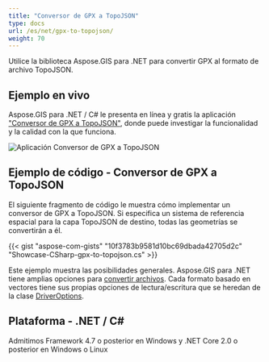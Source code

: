```yaml
---
title: "Conversor de GPX a TopoJSON"
type: docs
url: /es/net/gpx-to-topojson/
weight: 70
---
```


Utilice la biblioteca Aspose.GIS para .NET para convertir GPX al formato de archivo TopoJSON.

## **Ejemplo en vivo**

Aspose.GIS para .NET / C# le presenta en línea y gratis la aplicación ["Conversor de GPX a TopoJSON"](https://products.aspose.app/gis/conversion/gpx-to-topojson), donde puede investigar la funcionalidad y la calidad con la que funciona.

![Aplicación Conversor de GPX a TopoJSON](conversion.png)

## **Ejemplo de código - Conversor de GPX a TopoJSON**

El siguiente fragmento de código le muestra cómo implementar un conversor de GPX a TopoJSON. Si especifica un sistema de referencia espacial para la capa TopoJSON de destino, todas las geometrías se convertirán a él. 

{{< gist "aspose-com-gists" "10f3783b9581d10bc69dbada42705d2c" "Showcase-CSharp-gpx-to-topojson.cs" >}}

Este ejemplo muestra las posibilidades generales. Aspose.GIS para .NET tiene amplias opciones para [convertir archivos](https://docs.aspose.com/gis/net/vector-layers/). Cada formato basado en vectores tiene sus propias opciones de lectura/escritura que se heredan de la clase [DriverOptions](https://reference.aspose.com/gis/net/aspose.gis/driveroptions).

## **Plataforma - .NET / C#**

Admitimos Framework 4.7 o posterior en Windows y .NET Core 2.0 o posterior en Windows o Linux
